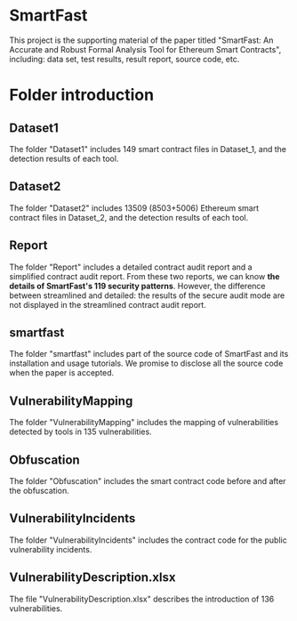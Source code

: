 # SmartFast
This project is the supporting material of the paper titled "SmartFast: An Accurate and Robust Formal Analysis Tool for Ethereum Smart Contracts", including: data set, test results, result report, source code, etc.

# Folder introduction

## Dataset1
The folder "Dataset1" includes 149 smart contract files in Dataset_1, and the detection results of each tool.

## Dataset2
The folder "Dataset2" includes 13509 (8503+5006) Ethereum smart contract files in Dataset_2, and the detection results of each tool.

## Report
The folder "Report" includes a detailed contract audit report and a simplified contract audit report. From these two reports, we can know **the details of SmartFast's 119 security patterns**. However, the difference between streamlined and detailed: the results of the secure audit mode are not displayed in the streamlined contract audit report. 

## smartfast
The folder "smartfast" includes part of the source code of SmartFast and its installation and usage tutorials. We promise to disclose all the source code when the paper is accepted.

## VulnerabilityMapping
The folder "VulnerabilityMapping" includes the mapping of vulnerabilities detected by tools in 135 vulnerabilities.

## Obfuscation
The folder "Obfuscation" includes the smart contract code before and after the obfuscation.

## VulnerabilityIncidents
The folder "VulnerabilityIncidents" includes the contract code for the public vulnerability incidents.

## VulnerabilityDescription.xlsx
The file "VulnerabilityDescription.xlsx" describes the introduction of 136 vulnerabilities.

